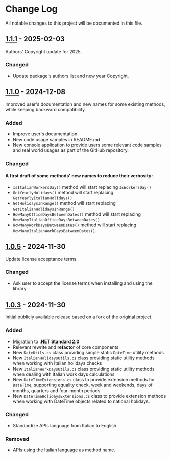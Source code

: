 # Change Log
All notable changes to this project will be documented in this file.

## [1.1.1](https://www.nuget.org/packages/Dabomase.ItalianDateTimeUtils/1.1.1) - 2025-02-03
Authors' Copyright update for 2025.

### Changed
- Update package's authors list and new year Copyright.

## [1.1.0](https://www.nuget.org/packages/Dabomase.ItalianDateTimeUtils/1.1.0) - 2024-12-08
Improved user's documentation and new names for some existing methods, while keeping backward compatibility.

### Added
- Improve user's documentation
- New code usage samples in README.md
- New console application to provide users some relevant code samples and real world usages as part of the GitHub repository.

### Changed
#### A first draft of some methods' new names to reduce their verbosity:

- `IsItalianWorkersDay()` method will start replacing `IsWorkersDay()`
- `GetYearlyHolidays()` method will start replacing `GetYearlyItalianHolidays()`
- `GetHolidaysInRange()` method will start replacing `GetItalianHolidaysInRange()`
- `HowManyOfficeDaysBetweenDates()` method will start replacing `HowManyItalianOfficeDaysBetweenDates()`
- `HowManyWorkDaysBetweenDates()` method will start replacing `HowManyItalianWorkDaysBetweenDates()`.

## [1.0.5](https://www.nuget.org/packages/Dabomase.ItalianDateTimeUtils/1.0.5) - 2024-11-30
Update license acceptance terms.

### Changed
- Ask user to accept the license terms when installing and using the library.

## [1.0.3](https://www.nuget.org/packages/Dabomase.ItalianDateTimeUtils/1.0.3) - 2024-11-30
Initial publicly available release based on a fork of the [original project](https://github.com/davideborghi/ItalianDotNetDateTimeUtils).

### Added
- Migration to **[.NET Standard 2.0](https://learn.microsoft.com/dotnet/standard/net-standard?tabs=net-standard-2-0)**
- Relevant rewrite and **refactor** of core components
- New `DateUtils.cs` class providing simple static `DateTime` utility methods
- New `ItalianHolidaysUtils.cs` class providing static utility methods when working with Italian holidays checks
- New `ItalianWorkDaysUtils.cs` class providing static utility methods when dealing with Italian work days calculations
- New `DateTimeExtensions.cs` class to provide extension methods for `DateTime`, supporting equality check, week and weekends, days of months, quarters and four-month periods
- New `DateTimeHolidaysExtensions.cs` class to provide extension methods when working with DateTime objects related to national holidays.

### Changed
- Standardize APIs language from Italian to English.

### Removed
- APIs using the Italian language as method name.
